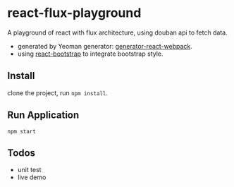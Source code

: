 # react-flux-playground
A playground of react with flux architecture, using douban api to fetch data. 
* generated by Yeoman generator: [generator-react-webpack](https://github.com/newtriks/generator-react-webpack). 
* using [react-bootstrap](https://react-bootstrap.github.io/) to integrate bootstrap style.

## Install
clone the project, run `npm install`.

## Run Application
`npm start`

## Todos
* unit test
* live demo


